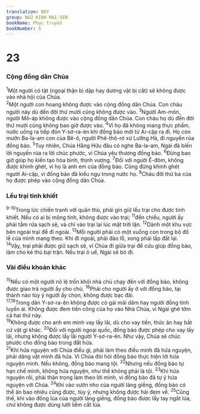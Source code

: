 ```yaml
---
translation: BDY
group: NGŨ KINH MAI-SEN
bookName: Phục truyền 
bookNumber: 5
---
```


<div class="title"><h1>23</h1><h3>Cộng đồng dân Chúa</h3></div>
<span class="verse phu_23_1"><sup>1</sup>Một người có tật (ngoại thận bị dập hay dương vật bị cắt) sẽ không được vào nhà hội của Chúa.<br/></span>
<span class="verse phu_23_2"><sup>2</sup>Một người con hoang không được vào cộng đồng dân Chúa. Con cháu người này dù đến đời thứ mười cũng không được vào. </span>
<span class="verse phu_23_3"><sup>3</sup>Người Am-môn, người Mô-áp không được vào cộng đồng dân Chúa. Con cháu họ dù đến đời thứ mười cũng không bao giờ được vào. </span>
<span class="verse phu_23_4"><sup>4</sup>Vì họ đã không mang thực phẩm, nước uống ra tiếp đón Y-sơ-ra-ên khi đồng bào mới từ Ai-cập ra đi. Họ còn mướn Ba-la-am con của Bê-ô, người Phê-thô-rơ xứ Lưỡng Hà, đi nguyền rủa đồng bào. </span>
<span class="verse phu_23_5"><sup>5</sup>Tuy nhiên, Chúa Hằng Hữu đâu có nghe Ba-la-am, Ngài đã biến lời nguyền rủa ra lời chúc phước, vì Chúa yêu thương đồng bào. </span>
<span class="verse phu_23_6"><sup>6</sup>Đừng bao giờ giúp họ kiến tạo hòa bình, thịnh vượng. </span>
<span class="verse phu_23_7"><sup>7</sup>Đối với người Ê-đôm, không được khinh ghét, vì họ là anh em của đồng bào. Cũng đừng khinh ghét người Ai-cập, vì đồng bào đã kiều ngụ trong nước họ. </span>
<span class="verse phu_23_8"><sup>8</sup>Cháu đời thứ ba của họ được phép vào cộng đồng dân Chúa.</span>
<div class="title"><h3>Lều trại tinh khiết</h3></div>
<span class="verse phu_23_9 phu_23_10"><sup>9-10</sup>Trong lức chiến tranh với quân thù, phải gìn giữ lều trại cho được tinh khiết. Nếu có ai bị mộng tinh, không được vào trại; </span>
<span class="verse phu_23_11"><sup>11</sup>đến chiều, người ấy phải tắm rửa sạch sẽ, và chỉ vào trại lại lúc mặt trời lặn. </span>
<span class="verse phu_23_12"><sup>12</sup>Dành một khu vực bên ngoài trại để đi ngoài. </span>
<span class="verse phu_23_13"><sup>13</sup>Mỗi người phải có một xuổng con trong bộ đồ lề của mình mang theo. Khi đi ngoài, phải đào lỗ, xong phải lấp đất lại. </span>
<span class="verse phu_23_14"><sup>14</sup>Vậy, trại phải được giữ sạch sẽ, vì Chúa đi giữa trại để cứu giúp đồng bào, làm cho kẻ thù bại trận. Nếu trại ô uế, Ngài sẽ bỏ đi.</span>
<div class="title"><h3>Vài điều khoản khác</h3></div>
<span class="verse phu_23_15"><sup>15</sup>Nếu có một người nô lệ trốn khỏi nhà chủ chạy đến với đồng bào, không được giao trả người ấy cho chủ. </span>
<span class="verse phu_23_16"><sup>16</sup>Phải cho người ấy ở với đồng bào, tại thành nào tùy ý người ấy chọn, không được bạc đãi.<br/></span>
<span class="verse phu_23_17 phu_23_18"><sup>17,18</sup>Trong dân Y-sơ-ra-ên không được có gái mãi dâm hay người đồng tính luyến ái. Không được đem tiền công của họ vào Nhà Chúa, vì Ngài ghê tởm cả hai thứ này.<br/></span>
<span class="verse phu_23_19"><sup>19</sup>Không được cho anh em mình vay lấy lãi, dù cho vay tiền, thức ăn hay bất cứ vật gì khác. </span>
<span class="verse phu_23_20"><sup>20</sup>Đối với người ngoại quốc, đồng bào được phép cho vay lấy lãi, nhưng không được lấy lãi người Y-sơ-ra-ên. Như vậy, Chúa sẽ chúc phước cho đồng bào trong đất hứa.<br/></span>
<span class="verse phu_23_21"><sup>21</sup>Khi hứa nguyện với Chúa điều gì, phải làm theo điều mình đã hứa nguyện, phải dâng vật mình đã hứa. Vì Chúa đòi hỏi đồng bào thực hiện lời hứa nguyện mình. Nếu không, đồng bào mang tội. </span>
<span class="verse phu_23_22"><sup>22</sup>Nhưng nếu đồng bào tự hạn chế mình, không hứa nguyện, như thế không phải là tội. </span>
<span class="verse phu_23_23"><sup>23</sup>Khi hứa nguyện rồi, phải thận trọng làm theo lời mình, vì đồng bào đã tự ý hứa nguyện với Chúa. </span>
<span class="verse phu_23_24"><sup>24</sup>Khi vào vườn nho của người láng giềng, đồng bào có thể ăn bao nhiêu cũng được, tùy ý, nhưng không được hái đem về. </span>
<span class="verse phu_23_25"><sup>25</sup>Cũng thế, khi vào đồng lúa của người láng giềng, đồng bào được lấy tay ngắt lúa, chứ không được dùng lưỡi liềm cắt lúa.</span>
